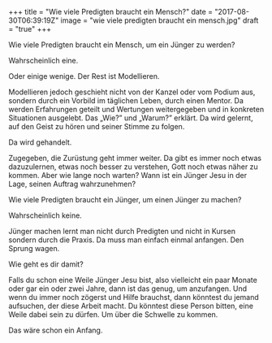 +++
title = "Wie viele Predigten braucht ein Mensch?"
date = "2017-08-30T06:39:19Z"
image = "wie viele predigten braucht ein mensch.jpg"
draft = "true"
+++

Wie viele Predigten braucht ein Mensch, um ein Jünger zu werden?

Wahrscheinlich eine. 

Oder einige wenige. Der Rest ist Modellieren.

Modellieren jedoch geschieht nicht von der Kanzel oder vom Podium aus, sondern durch ein Vorbild im täglichen Leben, durch einen Mentor. Da werden Erfahrungen geteilt und Wertungen weitergegeben und in konkreten Situationen ausgelebt. Das „Wie?” und „Warum?” erklärt. Da wird gelernt, auf den Geist zu hören und seiner Stimme zu folgen.

Da wird gehandelt.

Zugegeben, die Zurüstung geht immer weiter. Da gibt es immer noch etwas dazuzulernen, etwas noch besser zu verstehen, Gott noch etwas näher zu kommen. Aber wie lange noch warten? Wann ist ein Jünger Jesu in der Lage, seinen Auftrag wahrzunehmen?

Wie viele Predigten braucht ein Jünger, um einen Jünger zu machen?

Wahrscheinlich keine. 

Jünger machen lernt man nicht durch Predigten und nicht in Kursen sondern durch die Praxis. Da muss man einfach einmal anfangen. Den Sprung wagen.

Wie geht es dir damit? 

Falls du schon eine Weile Jünger Jesu bist, also vielleicht ein paar Monate oder gar ein oder zwei Jahre, dann ist das genug, um anzufangen. Und wenn du immer noch zögerst und Hilfe brauchst, dann könntest du jemand aufsuchen, der diese Arbeit macht. Du könntest diese Person bitten, eine Weile dabei sein zu dürfen. Um über die Schwelle zu kommen.

Das wäre schon ein Anfang.
